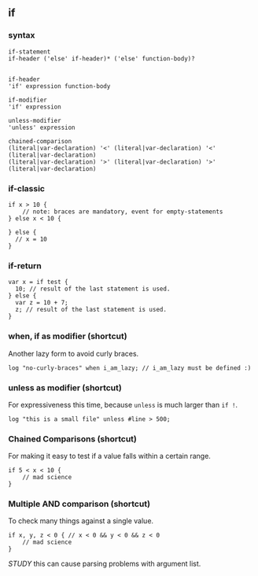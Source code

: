 ## if

### syntax

```syntax
if-statement
if-header ('else' if-header)* ('else' function-body)?


if-header
'if' expression function-body

if-modifier
'if' expression

unless-modifier
'unless' expression

chained-comparison
(literal|var-declaration) '<' (literal|var-declaration) '<' (literal|var-declaration)
(literal|var-declaration) '>' (literal|var-declaration) '>' (literal|var-declaration)

```

### if-classic

```plee
if x > 10 {
    // note: braces are mandatory, event for empty-statements
} else x < 10 {

} else {
  // x = 10
}
```


### if-return

```plee
var x = if test {
  10; // result of the last statement is used.
} else {
  var z = 10 + 7;
  z; // result of the last statement is used.
}
```


### when, if as modifier (shortcut)

Another lazy form to avoid curly braces.

```plee
log "no-curly-braces" when i_am_lazy; // i_am_lazy must be defined :)
```


### unless as modifier (shortcut)

For expressiveness this time, because `unless` is much larger than `if !`.

```plee
log "this is a small file" unless #line > 500;
```


### Chained Comparisons (shortcut)

For making it easy to test if a value falls within a certain range.

```plee
if 5 < x < 10 {
    // mad science
}
```

### Multiple AND comparison (shortcut)

To check many things against a single value.

```plee
if x, y, z < 0 { // x < 0 && y < 0 && z < 0
    // mad science
}
```

*STUDY* this can cause parsing problems with argument list.
